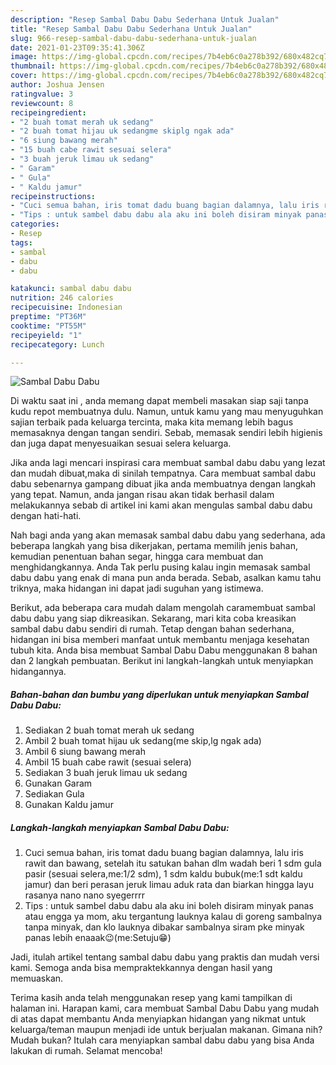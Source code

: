 ```yaml
---
description: "Resep Sambal Dabu Dabu Sederhana Untuk Jualan"
title: "Resep Sambal Dabu Dabu Sederhana Untuk Jualan"
slug: 966-resep-sambal-dabu-dabu-sederhana-untuk-jualan
date: 2021-01-23T09:35:41.306Z
image: https://img-global.cpcdn.com/recipes/7b4eb6c0a278b392/680x482cq70/sambal-dabu-dabu-foto-resep-utama.jpg
thumbnail: https://img-global.cpcdn.com/recipes/7b4eb6c0a278b392/680x482cq70/sambal-dabu-dabu-foto-resep-utama.jpg
cover: https://img-global.cpcdn.com/recipes/7b4eb6c0a278b392/680x482cq70/sambal-dabu-dabu-foto-resep-utama.jpg
author: Joshua Jensen
ratingvalue: 3
reviewcount: 8
recipeingredient:
- "2 buah tomat merah uk sedang"
- "2 buah tomat hijau uk sedangme skiplg ngak ada"
- "6 siung bawang merah"
- "15 buah cabe rawit sesuai selera"
- "3 buah jeruk limau uk sedang"
- " Garam"
- " Gula"
- " Kaldu jamur"
recipeinstructions:
- "Cuci semua bahan, iris tomat dadu buang bagian dalamnya, lalu iris rawit dan bawang, setelah itu satukan bahan dlm wadah beri 1 sdm gula pasir (sesuai selera,me:1/2 sdm), 1 sdm kaldu bubuk(me:1 sdt kaldu jamur) dan beri perasan jeruk limau aduk rata dan biarkan hingga layu rasanya nano nano syegerrrr"
- "Tips : untuk sambel dabu dabu ala aku ini boleh disiram minyak panas atau engga ya mom, aku tergantung lauknya kalau di goreng sambalnya tanpa minyak, dan klo lauknya dibakar sambalnya siram pke minyak panas lebih enaaak😉(me:Setuju😁)"
categories:
- Resep
tags:
- sambal
- dabu
- dabu

katakunci: sambal dabu dabu 
nutrition: 246 calories
recipecuisine: Indonesian
preptime: "PT36M"
cooktime: "PT55M"
recipeyield: "1"
recipecategory: Lunch

---
```



![Sambal Dabu Dabu](https://img-global.cpcdn.com/recipes/7b4eb6c0a278b392/680x482cq70/sambal-dabu-dabu-foto-resep-utama.jpg)

Di waktu  saat ini , anda memang dapat membeli masakan siap saji tanpa kudu repot membuatnya dulu. Namun, untuk kamu yang mau menyuguhkan sajian terbaik pada keluarga tercinta, maka kita memang lebih bagus memasaknya dengan tangan sendiri. Sebab, memasak sendiri lebih higienis dan juga dapat menyesuaikan sesuai selera keluarga.

Jika anda lagi mencari inspirasi cara membuat sambal dabu dabu yang lezat dan mudah dibuat,maka di sinilah tempatnya. Cara membuat sambal dabu dabu  sebenarnya gampang dibuat jika anda membuatnya dengan langkah yang tepat. Namun, anda jangan risau akan tidak berhasil dalam melakukannya 
sebab di artikel ini kami akan mengulas sambal dabu dabu dengan hati-hati.  



Nah bagi anda yang akan memasak sambal dabu dabu yang sederhana, ada beberapa langkah yang bisa dikerjakan, pertama memilih jenis bahan, kemudian penentuan bahan segar, hingga cara membuat dan menghidangkannya. Anda Tak perlu pusing kalau ingin memasak sambal dabu dabu yang enak di mana pun anda berada. Sebab, asalkan kamu  tahu triknya, maka hidangan ini dapat jadi suguhan yang istimewa.

Berikut, ada beberapa cara mudah dalam mengolah caramembuat sambal dabu dabu yang siap dikreasikan. Sekarang, mari kita coba kreasikan sambal dabu dabu sendiri di rumah. Tetap dengan bahan sederhana, hidangan ini bisa memberi manfaat untuk membantu menjaga kesehatan tubuh kita. Anda bisa membuat Sambal Dabu Dabu menggunakan 8 bahan dan 2 langkah pembuatan. Berikut ini langkah-langkah untuk menyiapkan hidangannya.

<!--inarticleads1-->

##### Bahan-bahan dan bumbu yang diperlukan untuk menyiapkan Sambal Dabu Dabu:

1. Sediakan 2 buah tomat merah uk sedang
1. Ambil 2 buah tomat hijau uk sedang(me skip,lg ngak ada)
1. Ambil 6 siung bawang merah
1. Ambil 15 buah cabe rawit (sesuai selera)
1. Sediakan 3 buah jeruk limau uk sedang
1. Gunakan  Garam
1. Sediakan  Gula
1. Gunakan  Kaldu jamur




<!--inarticleads2-->

##### Langkah-langkah menyiapkan Sambal Dabu Dabu:

1. Cuci semua bahan, iris tomat dadu buang bagian dalamnya, lalu iris rawit dan bawang, setelah itu satukan bahan dlm wadah beri 1 sdm gula pasir (sesuai selera,me:1/2 sdm), 1 sdm kaldu bubuk(me:1 sdt kaldu jamur) dan beri perasan jeruk limau aduk rata dan biarkan hingga layu rasanya nano nano syegerrrr
1. Tips : untuk sambel dabu dabu ala aku ini boleh disiram minyak panas atau engga ya mom, aku tergantung lauknya kalau di goreng sambalnya tanpa minyak, dan klo lauknya dibakar sambalnya siram pke minyak panas lebih enaaak😉(me:Setuju😁)




Jadi, itulah artikel tentang  sambal dabu dabu  yang praktis dan mudah versi kami. Semoga anda bisa mempraktekkannya dengan hasil yang memuaskan. 

Terima kasih anda telah menggunakan resep yang kami tampilkan di halaman ini. Harapan kami, cara membuat  Sambal Dabu Dabu yang mudah di atas dapat membantu Anda menyiapkan hidangan yang nikmat untuk keluarga/teman maupun menjadi ide untuk berjualan makanan. Gimana nih? Mudah bukan? Itulah cara menyiapkan sambal dabu dabu yang bisa Anda lakukan di rumah. Selamat mencoba!

